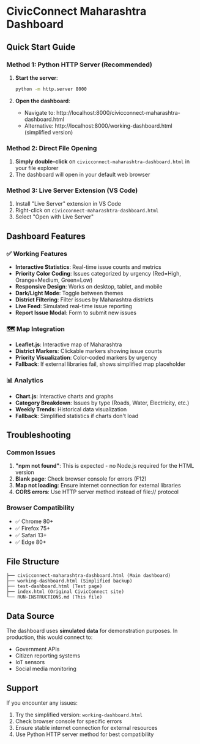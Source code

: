 # CivicConnect Maharashtra Dashboard

## Quick Start Guide

### Method 1: Python HTTP Server (Recommended)
1. **Start the server**:
   ```bash
   python -m http.server 8000
   ```

2. **Open the dashboard**:
   - Navigate to: http://localhost:8000/civicconnect-maharashtra-dashboard.html
   - Alternative: http://localhost:8000/working-dashboard.html (simplified version)

### Method 2: Direct File Opening
1. **Simply double-click** on `civicconnect-maharashtra-dashboard.html` in your file explorer
2. The dashboard will open in your default web browser

### Method 3: Live Server Extension (VS Code)
1. Install "Live Server" extension in VS Code
2. Right-click on `civicconnect-maharashtra-dashboard.html`
3. Select "Open with Live Server"

## Dashboard Features

### ✅ Working Features
- **Interactive Statistics**: Real-time issue counts and metrics
- **Priority Color Coding**: Issues categorized by urgency (Red=High, Orange=Medium, Green=Low)
- **Responsive Design**: Works on desktop, tablet, and mobile
- **Dark/Light Mode**: Toggle between themes
- **District Filtering**: Filter issues by Maharashtra districts
- **Live Feed**: Simulated real-time issue reporting
- **Report Issue Modal**: Form to submit new issues

### 🗺️ Map Integration
- **Leaflet.js**: Interactive map of Maharashtra
- **District Markers**: Clickable markers showing issue counts
- **Priority Visualization**: Color-coded markers by urgency
- **Fallback**: If external libraries fail, shows simplified map placeholder

### 📊 Analytics
- **Chart.js**: Interactive charts and graphs
- **Category Breakdown**: Issues by type (Roads, Water, Electricity, etc.)
- **Weekly Trends**: Historical data visualization
- **Fallback**: Simplified statistics if charts don't load

## Troubleshooting

### Common Issues
1. **"npm not found"**: This is expected - no Node.js required for the HTML version
2. **Blank page**: Check browser console for errors (F12)
3. **Map not loading**: Ensure internet connection for external libraries
4. **CORS errors**: Use HTTP server method instead of file:// protocol

### Browser Compatibility
- ✅ Chrome 80+
- ✅ Firefox 75+
- ✅ Safari 13+
- ✅ Edge 80+

## File Structure
```
├── civicconnect-maharashtra-dashboard.html (Main dashboard)
├── working-dashboard.html (Simplified backup)
├── test-dashboard.html (Test page)
├── index.html (Original CivicConnect site)
└── RUN-INSTRUCTIONS.md (This file)
```

## Data Source
The dashboard uses **simulated data** for demonstration purposes. In production, this would connect to:
- Government APIs
- Citizen reporting systems
- IoT sensors
- Social media monitoring

## Support
If you encounter any issues:
1. Try the simplified version: `working-dashboard.html`
2. Check browser console for specific errors
3. Ensure stable internet connection for external resources
4. Use Python HTTP server method for best compatibility